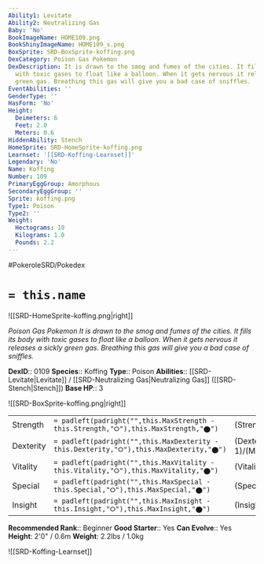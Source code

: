 ```yaml
---
Ability1: Levitate
Ability2: Neutralizing Gas
Baby: 'No'
BookImageName: HOME109.png
BookShinyImageName: HOME109_s.png
BoxSprite: SRD-BoxSprite-koffing.png
DexCategory: Poison Gas Pokemon
DexDescription: It is drawn to the smog and fumes of the cities. It fills its body
  with toxic gases to float like a balloon. When it gets nervous it releases a sickly
  green gas. Breathing this gas will give you a bad case of sniffles.
EventAbilities: ''
GenderType: ''
HasForm: 'No'
Height:
  Deimeters: 6
  Feet: 2.0
  Meters: 0.6
HiddenAbility: Stench
HomeSprite: SRD-HomeSprite-koffing.png
Learnset: '[[SRD-Koffing-Learnset]]'
Legendary: 'No'
Name: Koffing
Number: 109
PrimaryEggGroup: Amorphous
SecondaryEggGroup: ''
Sprite: koffing.png
Type1: Poison
Type2: ''
Weight:
  Hectograms: 10
  Kilograms: 1.0
  Pounds: 2.2
---
```


#PokeroleSRD/Pokedex

# `= this.name`

![[SRD-HomeSprite-koffing.png|right]]

*Poison Gas Pokemon*
*It is drawn to the smog and fumes of the cities. It fills its body with toxic gases to float like a balloon. When it gets nervous it releases a sickly green gas. Breathing this gas will give you a bad case of sniffles.*

**DexID**:: 0109
**Species**:: Koffing
**Type**:: Poison
**Abilities**:: [[SRD-Levitate|Levitate]] / [[SRD-Neutralizing Gas|Neutralizing Gas]] ([[SRD-Stench|Stench]])
**Base HP**:: 3

![[SRD-BoxSprite-koffing.png|right]]

|           |                                                                                        |                                          |
| --------- | -------------------------------------------------------------------------------------- | ---------------------------------------- |
| Strength  | `= padleft(padright("",this.MaxStrength - this.Strength,"⭘"),this.MaxStrength,"⬤")`    | (Strength::2)/(MaxStrength::4)   |
| Dexterity | `= padleft(padright("",this.MaxDexterity - this.Dexterity,"⭘"),this.MaxDexterity,"⬤")` | (Dexterity:: 1)/(MaxDexterity::3) |
| Vitality  | `= padleft(padright("",this.MaxVitality - this.Vitality,"⭘"),this.MaxVitality,"⬤")`    | (Vitality::3)/(MaxVitality::6)   |
| Special   | `= padleft(padright("",this.MaxSpecial - this.Special,"⭘"),this.MaxSpecial,"⬤")`       | (Special::2)/(MaxSpecial::4)     |
| Insight   | `= padleft(padright("",this.MaxInsight - this.Insight,"⭘"),this.MaxInsight,"⬤")`       | (Insight::2)/(MaxInsight::4)     |

**Recommended Rank**:: Beginner
**Good Starter**:: Yes
**Can Evolve**:: Yes
**Height**: 2'0" / 0.6m
**Weight**: 2.2lbs / 1.0kg

![[SRD-Koffing-Learnset]]